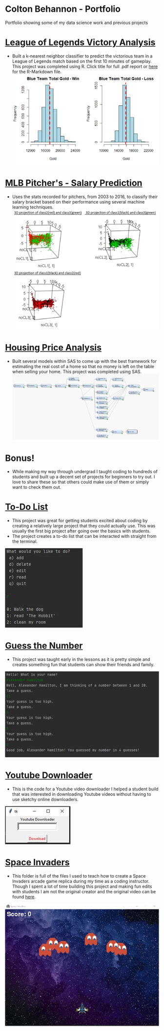 # Colton Behannon - Portfolio
Portfolio showing some of my data science work and previous projects

# [League of Legends Victory Analysis](https://github.com/coltonbehannon/LOL-Victory-Analysis/blob/main/LeagueofLegends_Victory_Analysis.pdf)
* Built a k-nearest neighbor classifier to predict the victorious team in a League of Legends match based on the first 10 minutes of gameplay. This project was completed using R.
Click title for full .pdf report or [here](https://github.com/coltonbehannon/LOL-Victory-Analysis/blob/main/LeagueOfLegends_VictoryPredictions.Rmd) for the R-Markdown file.
![](images/LOL_BlueTeamGold.png)

# [MLB Pitcher's - Salary Prediction](https://github.com/coltonbehannon/MLB-Salary-Prediction-Pitchers/blob/main/MLBSalaryPrediction-Pitchers.pdf)
* Uses the stats recorded for pitchers, from 2003 to 2016, to classify their salary bracket based on their performance using several machine learning techniques.
![](images/MLBSalary_3dProjections.PNG)

# [Housing Price Analysis](https://github.com/coltonbehannon/Housing-Price-Analysis-SAS/blob/main/Housing%20Price%20Analysis.pdf)
* Built several models within SAS to come up with the best framework for estimating the real cost of a home so that no money is left on the table when selling your home. This project was completed using SAS.
![](images/SAS_Links.png)


# Bonus!
* While making my way through undergrad I taught coding to hundreds of students and built up a decent set of projects for beginners to try out. I love to share these so that others could make use of them or simply want to check them out.

# [To-Do List](https://github.com/coltonbehannon/Coding-Projects-Teaching/blob/main/To-Do%20List/main.py)
* This project was great for getting students excited about coding by creating a relatively large project that they could actually use. This was usually the first big project after going over the basics with students.
* The project creates a to-do list that can be interacted with straight from the terminal.

![](images/To-DoList.PNG)

# [Guess the Number](https://github.com/coltonbehannon/Coding-Projects-Teaching/blob/main/Guess%20The%20Number/main.py)
* This project was taught early in the lessons as it is pretty simple and creates something fun that students can show their friends and family.

![](images/GuessTheNumber.PNG)

# [Youtube Downloader](https://github.com/coltonbehannon/Coding-Projects-Teaching/blob/main/Youtube%20Video%20Downloader/Youtube%20Downloader.py)
* This is the code for a Youtube video downloader I helped a student build that was interested in downloading Youtube videos without having to use sketchy online downloaders.

![](images/YoutubeDownloader.PNG)

# [Space Invaders](https://github.com/coltonbehannon/Coding-Projects-Teaching/tree/main/Invaders%20Game)
* This folder is full of the files I used to teach how to create a Space Invaders arcade game replica during my time as a coding instructor. Though I spent a lot of time building this project and making fun edits with students I am not the original creator and the original video can be found [here](https://youtu.be/FfWpgLFMI7w).

![](images/SpaceInvaders.PNG)

